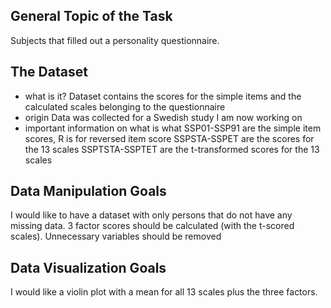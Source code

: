 ## General Topic of the Task

Subjects that filled out a personality questionnaire.

## The Dataset

-   what is it? Dataset contains the scores for the simple items and the
    calculated scales belonging to the questionnaire
-   origin Data was collected for a Swedish study I am now working on
-   important information on what is what SSP01-SSP91 are the simple
    item scores, R is for reversed item score SSPSTA-SSPET are the
    scores for the 13 scales SSPTSTA-SSPTET are the t-transformed scores
    for the 13 scales

## Data Manipulation Goals

I would like to have a dataset with only persons that do not have any
missing data. 3 factor scores should be calculated (with the t-scored
scales). Unnecessary variables should be removed

## Data Visualization Goals

I would like a violin plot with a mean for all 13 scales plus the three
factors.

